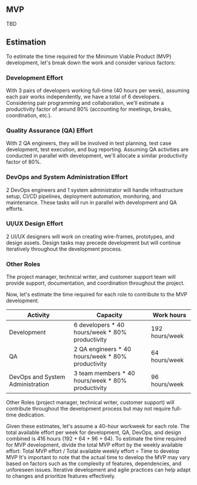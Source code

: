## MVP
TBD
## Estimation
To estimate the time required for the Minimum Viable Product (MVP) development, let's break down the work and consider various factors:
### Development Effort
With 3 pairs of developers working full-time (40 hours per week), assuming each pair works independently, we have a total of 6 developers.
Considering pair programming and collaboration, we'll estimate a productivity factor of around 80% (accounting for meetings, breaks, coordination, etc.).
### Quality Assurance (QA) Effort
With 2 QA engineers, they will be involved in test planning, test case development, test execution, and bug reporting.
Assuming QA activities are conducted in parallel with development, we'll allocate a similar productivity factor of 80%.
### DevOps and System Administration Effort
2 DevOps engineers and 1 system administrator will handle infrastructure setup, CI/CD pipelines, deployment automation, monitoring, and maintenance.
These tasks will run in parallel with development and QA efforts.
### UI/UX Design Effort
2 UI/UX designers will work on creating wire-frames, prototypes, and design assets.
Design tasks may precede development but will continue iteratively throughout the development process.
### Other Roles
The project manager, technical writer, and customer support team will provide support, documentation, and coordination throughout the project.

Now, let's estimate the time required for each role to contribute to the MVP development.

| Activity                       | Capacity                                        | Work hours |
|--------------------------------|-------------------------------------------------|------------|
| Development                    | 6 developers * 40 hours/week * 80% productivity |192 hours/week |
| QA                             | 2 QA engineers * 40 hours/week * 80% productivity |64 hours/week |
| DevOps and System Administration| 3 team members * 40 hours/week * 80% productivity |96 hours/week |

Other Roles (project manager, technical writer, customer support) will contribute throughout the development process but may not require full-time dedication.


Given these estimates, let's assume a 40-hour workweek for each role. The total available effort per week for development, QA, DevOps, and design combined is 416 hours (192 + 64 + 96 + 64).
To estimate the time required for MVP development, divide the total MVP effort by the weekly available effort:
Total MVP effort / Total available weekly effort = Time to develop MVP
It's important to note that the actual time to develop the MVP may vary based on factors such as the complexity of features, dependencies, and unforeseen issues. Iterative development and agile practices can help adapt to changes and prioritize features effectively.